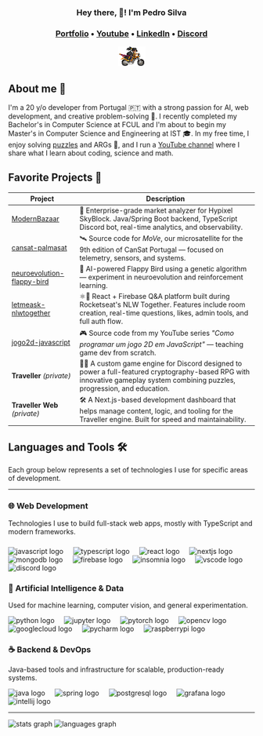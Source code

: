 <h3 align="center"> Hey there, 👋! I'm Pedro Silva<h3>

<p align="center">
  <a href="https://portfolio-zf4ke.vercel.app">Portfolio</a> •
  <a href="https://www.youtube.com/@zFake">Youtube</a> •
  <a href="https://linkedin.com/in/zf4ke">LinkedIn</a> •
  <a href="https://discordapp.com/users/676156690395037713/">Discord</a>
</p>

<div align="center">
  <img src="https://raw.githubusercontent.com/zF4ke/zF4ke/refs/heads/master/kz.gif" />
</div>

## About me 👀

I'm a 20 y/o developer from Portugal 🇵🇹 with a strong passion for AI, web development, and creative problem-solving 🧠. I recently completed my Bachelor's in Computer Science at FCUL and I'm about to begin my Master's in Computer Science and Engineering at IST 🎓. In my free time, I enjoy solving [puzzles](https://enigmatics.org/profile/zf4ke) and ARGs 🧩, and I run a [YouTube channel](https://www.youtube.com/@zFake) where I share what I learn about coding, science and math.


## Favorite Projects 🚀

| Project | Description |
|--------|-------------|
| [ModernBazaar](https://github.com/zF4ke/ModernBazaar) | 🛒 Enterprise-grade market analyzer for Hypixel SkyBlock. Java/Spring Boot backend, TypeScript Discord bot, real-time analytics, and observability. |
| [cansat-palmasat](https://github.com/zF4ke/cansat-palmasat) | 🛰️ Source code for *MoVe*, our microsatellite for the 9th edition of CanSat Portugal — focused on telemetry, sensors, and systems. |
| [neuroevolution-flappy-bird](https://github.com/zF4ke/neuroevolution-flappy-bird) | 🧠 AI-powered Flappy Bird using a genetic algorithm — experiment in neuroevolution and reinforcement learning. |
| [letmeask-nlwtogether](https://github.com/zF4ke/letmeask-nlwtogether) | ⚛️🚀 React + Firebase Q&A platform built during Rocketseat's NLW Together. Features include room creation, real-time questions, likes, admin tools, and full auth flow. |
| [jogo2d-javascript](https://github.com/zF4ke/jogo2d-javascript) | 🎮 Source code from my YouTube series *"Como programar um jogo 2D em JavaScript"* — teaching game dev from scratch. |
| **Traveller** *(private)* | 🧙‍♂️ A custom game engine for Discord designed to power a full-featured cryptography-based RPG with innovative gameplay system combining puzzles, progression, and education. |
| **Traveller Web** *(private)* | 🛠️ A Next.js-based development dashboard that helps manage content, logic, and tooling for the Traveller engine. Built for speed and maintainability. |

## Languages and Tools 🛠️

Each group below represents a set of technologies I use for specific areas of development.

---

### 🌐 Web Development
Technologies I use to build full-stack web apps, mostly with TypeScript and modern frameworks.
###

<div align="left">
  <img src="https://cdn.jsdelivr.net/gh/devicons/devicon/icons/javascript/javascript-original.svg" height="40" alt="javascript logo"  />
  <img width="12" />
  <img src="https://cdn.jsdelivr.net/gh/devicons/devicon/icons/typescript/typescript-original.svg" height="40" alt="typescript logo"  />
  <img width="12" />
  <img src="https://cdn.jsdelivr.net/gh/devicons/devicon/icons/react/react-original.svg" height="40" alt="react logo"  />
  <img width="12" />
  <img src="https://cdn.jsdelivr.net/gh/devicons/devicon/icons/nextjs/nextjs-original.svg" height="40" alt="nextjs logo"  />
  <img width="12" />
  <img src="https://cdn.jsdelivr.net/gh/devicons/devicon/icons/mongodb/mongodb-original.svg" height="40" alt="mongodb logo"  />
  <img width="12" />
  <img src="https://cdn.jsdelivr.net/gh/devicons/devicon/icons/firebase/firebase-plain.svg" height="40" alt="firebase logo"  />
  <img width="12" />
  <img src="https://cdn.jsdelivr.net/gh/devicons/devicon/icons/insomnia/insomnia-original.svg" height="40" alt="insomnia logo"  />
  <img width="12" />
  <img src="https://cdn.jsdelivr.net/gh/devicons/devicon/icons/vscode/vscode-original.svg" height="40" alt="vscode logo"  />
  <img width="12" />
  <img src="https://skillicons.dev/icons?i=discord" height="40" alt="discord logo"  />
</div>

### 🤖 Artificial Intelligence & Data
Used for machine learning, computer vision, and general experimentation.

<div align="left">
  <img src="https://cdn.jsdelivr.net/gh/devicons/devicon/icons/python/python-original.svg" height="40" alt="python logo"  />
  <img width="12" />
  <img src="https://cdn.jsdelivr.net/gh/devicons/devicon/icons/jupyter/jupyter-original.svg" height="40" alt="jupyter logo"  />
  <img width="12" />
  <img src="https://cdn.simpleicons.org/pytorch/EE4C2C" height="40" alt="pytorch logo"  />
  <img width="12" />
  <img src="https://cdn.jsdelivr.net/gh/devicons/devicon/icons/opencv/opencv-original.svg" height="40" alt="opencv logo"  />
  <img width="12" />
  <img src="https://cdn.jsdelivr.net/gh/devicons/devicon/icons/googlecloud/googlecloud-original.svg" height="40" alt="googlecloud logo"  />
  <img width="12" />
  <img src="https://cdn.jsdelivr.net/gh/devicons/devicon/icons/pycharm/pycharm-original.svg" height="40" alt="pycharm logo"  />
  <img width="12" />
  <img src="https://cdn.jsdelivr.net/gh/devicons/devicon/icons/raspberrypi/raspberrypi-original.svg" height="40" alt="raspberrypi logo"  />
</div>

### ☕ Backend & DevOps
Java-based tools and infrastructure for scalable, production-ready systems.

<div align="left">
  <img src="https://cdn.jsdelivr.net/gh/devicons/devicon/icons/java/java-original.svg" height="40" alt="java logo"  />
  <img width="12" />
  <img src="https://cdn.simpleicons.org/spring/6DB33F" height="40" alt="spring logo"  />
  <img width="12" />
  <img src="https://cdn.jsdelivr.net/gh/devicons/devicon/icons/postgresql/postgresql-original.svg" height="40" alt="postgresql logo"  />
  <img width="12" />
  <img src="https://cdn.simpleicons.org/grafana/F46800" height="40" alt="grafana logo"  />
  <img width="12" />
  <img src="https://cdn.jsdelivr.net/gh/devicons/devicon/icons/intellij/intellij-original.svg" height="40" alt="intellij logo"  />
</div>

---

<div align="left">
  <img src="https://github-readme-stats.vercel.app/api?username=zF4ke&hide_title=false&hide_rank=false&show_icons=true&include_all_commits=true&count_private=true&disable_animations=false&theme=nord&locale=en&hide_border=false&order=1" alt="stats graph"  />
  <img src="https://github-readme-stats.vercel.app/api/top-langs?username=zF4ke&locale=en&hide_title=false&layout=compact&card_width=320&langs_count=8&theme=nord&hide_border=false&order=2" alt="languages graph"  />
</div>

<br>

